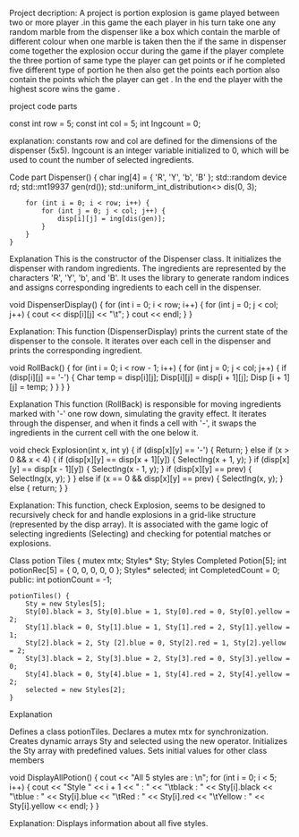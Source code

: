 Project decription:
A project is portion explosion is game played between two or more player .in this game the each player in his turn take one any random marble from the dispenser like a box which contain the marble of different colour when one marble is taken then the if the same in dispenser come together the explosion occur during the game if the player complete the three portion of same type the player can get 
points or if he completed five different type of portion he then also
get the points each portion also contain the points  which the player can get . In the end the player with the highest score wins the game .


project code parts

 
const int row = 5;
const int col = 5;
int Ingcount = 0;

explanation:
constants row and col are defined for the dimensions of the dispenser (5x5). Ingcount is an integer variable initialized to 0, which will be used to count the number of selected ingredients.

Code part 
Dispenser() {
        char ing[4] = { 'R', 'Y', 'b', 'B' };
        std::random device rd;
        std::mt19937 gen(rd());
        std::uniform_int_distribution<> dis(0, 3);

        for (int i = 0; i < row; i++) {
            for (int j = 0; j < col; j++) {
                disp[i][j] = ing[dis(gen)];
            }
        }
    }

Explanation
This is the constructor of the Dispenser class. It initializes the dispenser with random ingredients. The ingredients are represented by the characters 'R', 'Y', 'b', and 'B'. It uses the <random> library to generate random indices and assigns corresponding ingredients to each cell in the dispenser.



void DispenserDisplay() {
        for (int i = 0; i < row; i++) {
            for (int j = 0; j < col; j++) {
                cout << disp[i][j] << "\t";
            }
            cout << endl;
        }
    }

Explanation:
This function (DispenserDisplay) prints the current state of the dispenser to the console. It iterates over each cell in the dispenser and prints the corresponding ingredient.


void RollBack() {
        for (int i = 0; i < row - 1; i++) {
            for (int j = 0; j < col; j++) {
                if (disp[i][j] == '-') {
                    Char temp = disp[i][j];
                    Disp[i][j] = disp[i + 1][j];
                    Disp [i + 1][j] = temp;
                }
            }
        }
    }

Explanation 
This function (RollBack) is responsible for moving ingredients marked with '-' one row down, simulating the gravity effect. It iterates through the dispenser, and when it finds a cell with '-', it swaps the ingredients in the current cell with the one below it.

void check Explosion(int x, int y) {
    if (disp[x][y] == '-') {
        Return;
    } else if (x > 0 && x < 4) {
        if (disp[x][y] == disp[x + 1][y]) {
            SelectIng(x + 1, y);
        }
        if (disp[x][y] == disp[x - 1][y]) {
            SelectIng(x - 1, y);
        }
        if (disp[x][y] == prev) {
            SelectIng(x, y);
        }
    } else if (x == 0 && disp[x][y] == prev) {
        SelectIng(x, y);
    } else {
        return;
    }
}


Explanation:
This function, check Explosion, seems to be designed to recursively check for and handle explosions in a grid-like structure (represented by the disp array). It is associated with the game logic of selecting ingredients (Selecting) and checking for potential matches or explosions.


Class potion Tiles {
    mutex mtx;
    Styles* Sty;
    Styles Completed Potion[5];
    int potionRec[5] = { 0, 0, 0, 0, 0 };
    Styles* selected;
    int CompletedCount = 0;
public:
    int potionCount = -1;

    potionTiles() {
        Sty = new Styles[5];
        Sty[0].black = 3, Sty[0].blue = 1, Sty[0].red = 0, Sty[0].yellow = 2;
        Sty[1].black = 0, Sty[1].blue = 1, Sty[1].red = 2, Sty[1].yellow = 1;
        Sty[2].black = 2, Sty [2].blue = 0, Sty[2].red = 1, Sty[2].yellow = 2;
        Sty[3].black = 2, Sty[3].blue = 2, Sty[3].red = 0, Sty[3].yellow = 0;
        Sty[4].black = 0, Sty[4].blue = 1, Sty[4].red = 2, Sty[4].yellow = 2;
        selected = new Styles[2];
    }



Explanation

Defines a class potionTiles.
Declares a mutex mtx for synchronization.
Creates dynamic arrays Sty and selected using the new operator.
Initializes the Sty array with predefined values.
Sets initial values for other class members



void DisplayAllPotion() {
        cout << "All 5 styles are : \n";
        for (int i = 0; i < 5; i++) {
            cout << "Style " << i + 1 << " : " << "\tblack : " << Sty[i].black << "\tblue : " << Sty[i].blue << "\tRed : " << Sty[i].red << "\tYellow : " << Sty[i].yellow << endl;
        }
    }

Explanation:
Displays information about all five styles.




 

